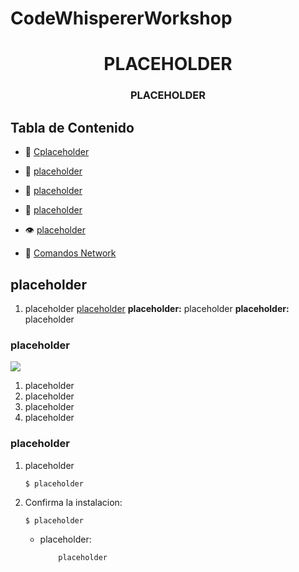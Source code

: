 # CodeWhispererWorkshop

<h1 align="center">PLACEHOLDER</h1>
<h3 align="center">PLACEHOLDER</h3>

## Tabla de Contenido

- 🔭 [Cplaceholder](https://placeholder)

- 👤 [placeholder](https://placeholder)

- 🚀 [placeholder](https://placeholder)

- 👯 [placeholder](https://placeholder)

- :eye: [placeholder](https://placeholder)

- 🤝 [Comandos Network](https://placeholder)


## placeholder
1. placeholder [placeholder](https://placeholder)
    **placeholder:** placeholder
    **placeholder:** placeholder

### placeholder

![](./images/emailcode.png)



1. placeholder
2. placeholder
3. placeholder
4. placeholder

### placeholder

1. placeholder

    `$ placeholder`


2. Confirma la instalacion:

    `$ placeholder`

    - placeholder:
        ```
            placeholder
        ```
